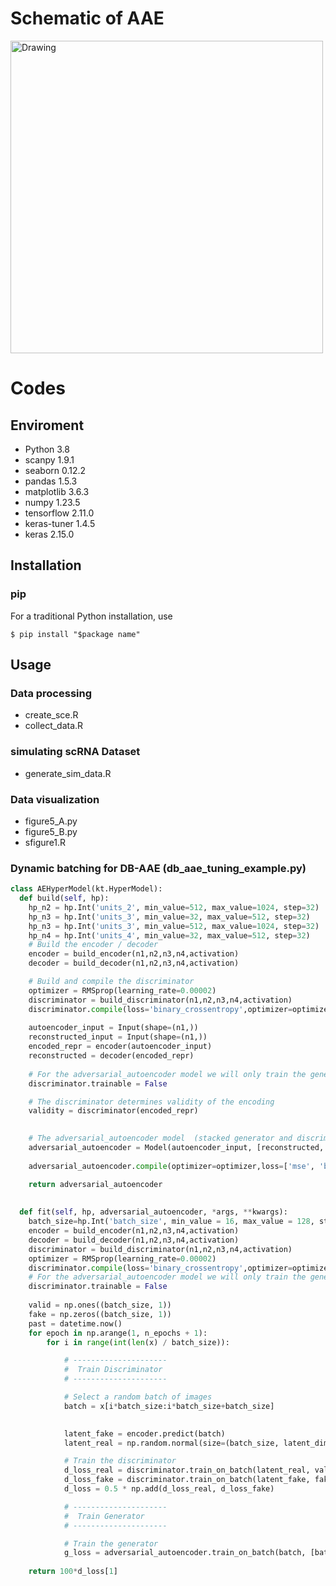 # Schematic of AAE
<img src="image/figure1_revise.tif" alt="Drawing" width= "500px"/>

# Codes

## Enviroment
- Python 3.8
- scanpy 1.9.1
- seaborn 0.12.2
- pandas 1.5.3
- matplotlib 3.6.3
- numpy 1.23.5
- tensorflow 2.11.0
- keras-tuner 1.4.5
- keras 2.15.0
## Installation
### pip

For a traditional Python installation, use
```
$ pip install "$package name"
```
## Usage
### Data processing
- create_sce.R
- collect_data.R
### simulating scRNA Dataset
- generate_sim_data.R
### Data visualization
- figure5_A.py
- figure5_B.py
- sfigure1.R
### Dynamic batching for DB-AAE (db_aae_tuning_example.py)
```python
class AEHyperModel(kt.HyperModel):
  def build(self, hp):
    hp_n2 = hp.Int('units_2', min_value=512, max_value=1024, step=32)
    hp_n3 = hp.Int('units_3', min_value=32, max_value=512, step=32)
    hp_n3 = hp.Int('units_3', min_value=512, max_value=1024, step=32)
    hp_n4 = hp.Int('units_4', min_value=32, max_value=512, step=32)
    # Build the encoder / decoder
    encoder = build_encoder(n1,n2,n3,n4,activation)
    decoder = build_decoder(n1,n2,n3,n4,activation)

    # Build and compile the discriminator
    optimizer = RMSprop(learning_rate=0.00002)
    discriminator = build_discriminator(n1,n2,n3,n4,activation)
    discriminator.compile(loss='binary_crossentropy',optimizer=optimizer,metrics=['accuracy'])
    
    autoencoder_input = Input(shape=(n1,))
    reconstructed_input = Input(shape=(n1,))
    encoded_repr = encoder(autoencoder_input)
    reconstructed = decoder(encoded_repr)
    
    # For the adversarial_autoencoder model we will only train the generator
    discriminator.trainable = False

    # The discriminator determines validity of the encoding
    validity = discriminator(encoded_repr)
    

    # The adversarial_autoencoder model  (stacked generator and discriminator)
    adversarial_autoencoder = Model(autoencoder_input, [reconstructed, validity])
    
    adversarial_autoencoder.compile(optimizer=optimizer,loss=['mse', 'binary_crossentropy'],loss_weights=[0.999, 0.001])

    return adversarial_autoencoder
    
    
  def fit(self, hp, adversarial_autoencoder, *args, **kwargs):
    batch_size=hp.Int('batch_size', min_value = 16, max_value = 128, step = 8)
    encoder = build_encoder(n1,n2,n3,n4,activation)
    decoder = build_decoder(n1,n2,n3,n4,activation)
    discriminator = build_discriminator(n1,n2,n3,n4,activation)
    optimizer = RMSprop(learning_rate=0.00002)
    discriminator.compile(loss='binary_crossentropy',optimizer=optimizer,metrics=['accuracy'])
    # For the adversarial_autoencoder model we will only train the generator
    discriminator.trainable = False
    
    valid = np.ones((batch_size, 1))
    fake = np.zeros((batch_size, 1))
    past = datetime.now()
    for epoch in np.arange(1, n_epochs + 1):
        for i in range(int(len(x) / batch_size)):

            # ---------------------
            #  Train Discriminator
            # ---------------------

            # Select a random batch of images
            batch = x[i*batch_size:i*batch_size+batch_size]

    
            latent_fake = encoder.predict(batch)
            latent_real = np.random.normal(size=(batch_size, latent_dim))

            # Train the discriminator
            d_loss_real = discriminator.train_on_batch(latent_real, valid)
            d_loss_fake = discriminator.train_on_batch(latent_fake, fake)
            d_loss = 0.5 * np.add(d_loss_real, d_loss_fake)

            # ---------------------
            #  Train Generator
            # ---------------------

            # Train the generator
            g_loss = adversarial_autoencoder.train_on_batch(batch, [batch, valid])
       
    return 100*d_loss[1]
```
